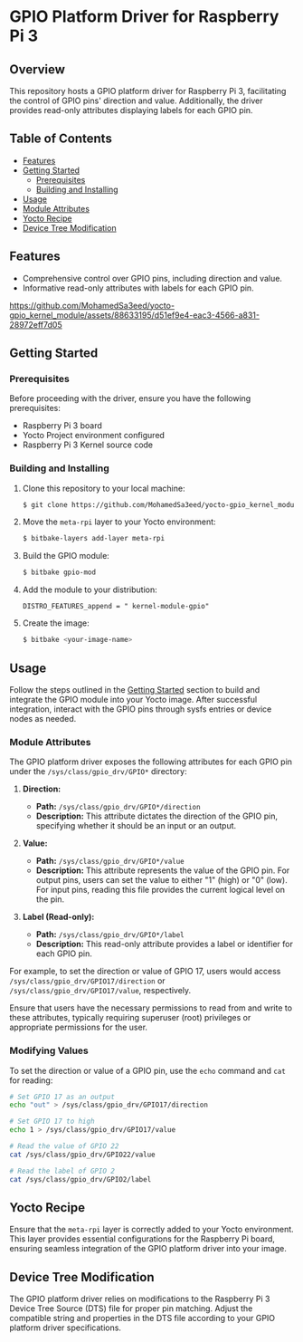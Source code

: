 # GPIO Platform Driver for Raspberry Pi 3

## Overview

This repository hosts a GPIO platform driver for Raspberry Pi 3, facilitating the control of GPIO pins' direction and value. Additionally, the driver provides read-only attributes displaying labels for each GPIO pin.

## Table of Contents

- [Features](#features)
- [Getting Started](#getting-started)
  - [Prerequisites](#prerequisites)
  - [Building and Installing](#building-and-installing)
- [Usage](#usage)
- [Module Attributes](#module-attributes)
- [Yocto Recipe](#yocto-recipe)
- [Device Tree Modification](#device-tree-modification)

## Features

- Comprehensive control over GPIO pins, including direction and value.
- Informative read-only attributes with labels for each GPIO pin.



https://github.com/MohamedSa3eed/yocto-gpio_kernel_module/assets/88633195/d51ef9e4-eac3-4566-a831-28972eff7d05



## Getting Started

### Prerequisites

Before proceeding with the driver, ensure you have the following prerequisites:

- Raspberry Pi 3 board
- Yocto Project environment configured
- Raspberry Pi 3 Kernel source code

### Building and Installing

1. Clone this repository to your local machine:

    ```bash
    $ git clone https://github.com/MohamedSa3eed/yocto-gpio_kernel_module.git
    ```

2. Move the `meta-rpi` layer to your Yocto environment:

    ```bash
    $ bitbake-layers add-layer meta-rpi
    ```

3. Build the GPIO module:

    ```bash
    $ bitbake gpio-mod
    ```

4. Add the module to your distribution:

    ```bitbake
    DISTRO_FEATURES_append = " kernel-module-gpio"
    ```

5. Create the image:

    ```bash
    $ bitbake <your-image-name>
    ```

## Usage

Follow the steps outlined in the [Getting Started](#getting-started) section to build and integrate the GPIO module into your Yocto image. After successful integration, interact with the GPIO pins through sysfs entries or device nodes as needed.

### Module Attributes

The GPIO platform driver exposes the following attributes for each GPIO pin under the `/sys/class/gpio_drv/GPIO*` directory:

1. **Direction:**
   - **Path:** `/sys/class/gpio_drv/GPIO*/direction`
   - **Description:** This attribute dictates the direction of the GPIO pin, specifying whether it should be an input or an output.

2. **Value:**
   - **Path:** `/sys/class/gpio_drv/GPIO*/value`
   - **Description:** This attribute represents the value of the GPIO pin. For output pins, users can set the value to either "1" (high) or "0" (low). For input pins, reading this file provides the current logical level on the pin.

3. **Label (Read-only):**
   - **Path:** `/sys/class/gpio_drv/GPIO*/label`
   - **Description:** This read-only attribute provides a label or identifier for each GPIO pin.

For example, to set the direction or value of GPIO 17, users would access `/sys/class/gpio_drv/GPIO17/direction` or `/sys/class/gpio_drv/GPIO17/value`, respectively.

Ensure that users have the necessary permissions to read from and write to these attributes, typically requiring superuser (root) privileges or appropriate permissions for the user.

### Modifying Values

To set the direction or value of a GPIO pin, use the `echo` command and `cat` for reading:

```bash
# Set GPIO 17 as an output
echo "out" > /sys/class/gpio_drv/GPIO17/direction

# Set GPIO 17 to high
echo 1 > /sys/class/gpio_drv/GPIO17/value

# Read the value of GPIO 22
cat /sys/class/gpio_drv/GPIO22/value

# Read the label of GPIO 2
cat /sys/class/gpio_drv/GPIO2/label
```

## Yocto Recipe

Ensure that the `meta-rpi` layer is correctly added to your Yocto environment. This layer provides essential configurations for the Raspberry Pi board, ensuring seamless integration of the GPIO platform driver into your image.

## Device Tree Modification

The GPIO platform driver relies on modifications to the Raspberry Pi 3 Device Tree Source (DTS) file for proper pin matching. Adjust the compatible string and properties in the DTS file according to your GPIO platform driver specifications.
